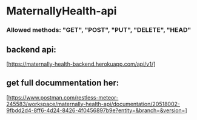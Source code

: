 # MaternallyHealth-api
### Allowed methods: "GET", "POST", "PUT", "DELETE", "HEAD"

## backend api:

[https://maternally-health-backend.herokuapp.com/api/v1/]
## get full docummentation her:

[https://www.postman.com/restless-meteor-245583/workspace/maternally-health-api/documentation/20518002-9fbdd2d4-8ff6-4d24-8426-4f0456897b9e?entity=&branch=&version=]
